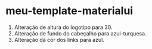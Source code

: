 # meu-template-materialui

1. Alteração de altura do logotipo para 30.
2. Alteração de fundo do cabeçalho para azul-turquesa.
3. Alteração da cor dos links para azul.
